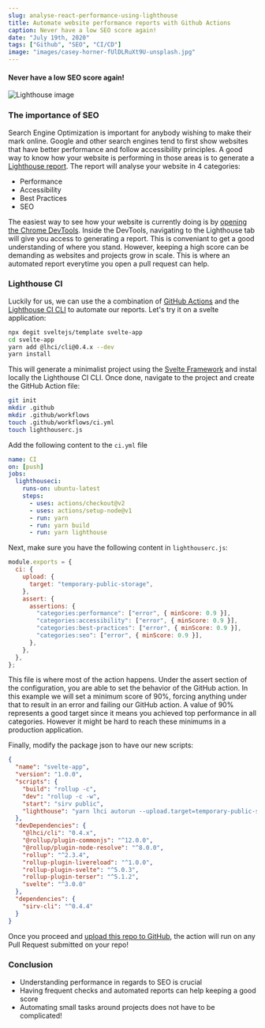 ```yaml
---
slug: analyse-react-performance-using-lighthouse
title: Automate website performance reports with Github Actions
caption: Never have a low SEO score again!
date: "July 19th, 2020"
tags: ["Github", "SEO", "CI/CD"]
image: "images/casey-horner-fUlDLRuXt9U-unsplash.jpg"
---
```


#### **Never have a low SEO score again!**

![Lighthouse image](images/dan-meyers-YTvAi5nRWdc-unsplash.jpg)

### **The importance of SEO**

Search Engine Optimization is important for anybody wishing to make their mark online. Google and other search engines tend to first show websites that have better performance and follow accessibility principles. A good way to know how your website is performing in those areas is to generate a [Lighthouse report](https://github.com/GoogleChrome/lighthouse). The report will analyse your website in 4 categories:

- Performance
- Accessibility
- Best Practices
- SEO

The easiest way to see how your website is currently doing is by [opening the Chrome DevTools](https://developers.google.com/web/tools/chrome-devtools/open). Inside the DevTools, navigating to the Lighthouse tab will give you access to generating a report. This is conveniant to get a good understanding of where you stand. However, keeping a high score can be demanding as websites and projects grow in scale. This is where an automated report everytime you open a pull request can help.

### **Lighthouse CI**

Luckily for us, we can use the a combination of [GitHub Actions](https://github.com/features/actions) and the [Lighthouse CI CLI](https://www.npmjs.com/package/@lhci/cli) to automate our reports. Let's try it on a svelte application:

```bash
npx degit sveltejs/template svelte-app
cd svelte-app
yarn add @lhci/cli@0.4.x --dev
yarn install
```

This will generate a minimalist project using the [Svelte Framework](https://svelte.dev/) and instal locally the Lighthouse CI CLI. Once done, navigate to the project and create the GitHub Action file:

```bash
git init
mkdir .github
mkdir .github/workflows
touch .github/workflows/ci.yml
touch lighthouserc.js
```

Add the following content to the `ci.yml` file

```yml
name: CI
on: [push]
jobs:
  lighthouseci:
    runs-on: ubuntu-latest
    steps:
      - uses: actions/checkout@v2
      - uses: actions/setup-node@v1
      - run: yarn
      - run: yarn build
      - run: yarn lighthouse
```

Next, make sure you have the following content in `lighthouserc.js`:

```javascript
module.exports = {
  ci: {
    upload: {
      target: "temporary-public-storage",
    },
    assert: {
      assertions: {
        "categories:performance": ["error", { minScore: 0.9 }],
        "categories:accessibility": ["error", { minScore: 0.9 }],
        "categories:best-practices": ["error", { minScore: 0.9 }],
        "categories:seo": ["error", { minScore: 0.9 }],
      },
    },
  },
};
```

This file is where most of the action happens. Under the assert section of the configuration, you are able to set the behavior of the GitHub action. In this example we will set a minimum score of 90%, forcing anything under that to result in an error and failing our GitHub action. A value of 90% represents a good target since it means you achieved top performance in all categories. However it might be hard to reach these minimums in a production application.

Finally, modify the package json to have our new scripts:

```json
{
  "name": "svelte-app",
  "version": "1.0.0",
  "scripts": {
    "build": "rollup -c",
    "dev": "rollup -c -w",
    "start": "sirv public",
    "lighthouse": "yarn lhci autorun --upload.target=temporary-public-storage"
  },
  "devDependencies": {
    "@lhci/cli": "0.4.x",
    "@rollup/plugin-commonjs": "^12.0.0",
    "@rollup/plugin-node-resolve": "^8.0.0",
    "rollup": "^2.3.4",
    "rollup-plugin-livereload": "^1.0.0",
    "rollup-plugin-svelte": "^5.0.3",
    "rollup-plugin-terser": "^5.1.2",
    "svelte": "^3.0.0"
  },
  "dependencies": {
    "sirv-cli": "^0.4.4"
  }
}
```

Once you proceed and [upload this repo to GitHub](https://docs.github.com/en/github/getting-started-with-github/create-a-repo), the action will run on any Pull Request submitted on your repo!

### **Conclusion**

- Understanding performance in regards to SEO is crucial
- Having frequent checks and automated reports can help keeping a good score
- Automating small tasks around projects does not have to be complicated!
